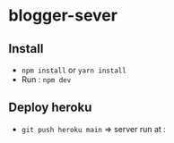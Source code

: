 # blogger-sever
## Install 
* ```npm install``` or ```yarn install```
* Run  : ```npm dev```
## Deploy heroku
* ```git push heroku main```
=> server run at : 
